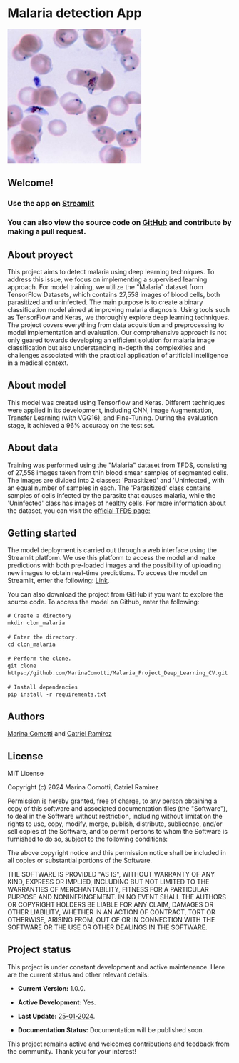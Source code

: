 # Malaria detection App

<img src="./Plasmodium.jpg" alt="cells" width="300" height=300>

## Welcome! 
### Use the app on [Streamlit](https://malariaprojectdeeplearningcv-st.streamlit.app/)

### You can also view the source code on [GitHub](https://github.com/MarinaComotti/Malaria_Project_Deep_Learning_CV.git) and contribute by making a pull request.


## About proyect 
This project aims to detect malaria using deep learning techniques. To address this issue, we focus on implementing a supervised learning approach. For model training, we utilize the "Malaria" dataset from TensorFlow Datasets, which contains 27,558 images of blood cells, both parasitized and uninfected. The main purpose is to create a binary classification model aimed at improving malaria diagnosis.
Using tools such as TensorFlow and Keras, we thoroughly explore deep learning techniques. The project covers everything from data acquisition and preprocessing to model implementation and evaluation. Our comprehensive approach is not only geared towards developing an efficient solution for malaria image classification but also understanding in-depth the complexities and challenges associated with the practical application of artificial intelligence in a medical context.
 
## About model
This model was created using Tensorflow and Keras. Different techniques were applied in its development, including CNN, Image Augmentation, Transfer Learning (with VGG16), and Fine-Tuning. During the evaluation stage, it achieved a 96% accuracy on the test set.

## About data
Training was performed using the "Malaria" dataset from TFDS, consisting of 27,558 images taken from thin blood smear samples of segmented cells. The images are divided into 2 classes: 'Parasitized' and 'Uninfected', with an equal number of samples in each. The 'Parasitized' class contains samples of cells infected by the parasite that causes malaria, while the 'Uninfected' class has images of healthy cells. For more information about the dataset, you can visit the [official TFDS page:](https://www.tensorflow.org/datasets/catalog/malaria.)

## Getting started
The model deployment is carried out through a web interface using the Streamlit platform. We use this platform to access the model and make predictions with both pre-loaded images and the possibility of uploading new images to obtain real-time predictions. To access the model on Streamlit, enter the following: [Link](https://malariaprojectdeeplearningcv-st.streamlit.app/). 

You can also download the project from GitHub if you want to explore the source code. To access the model on Github, enter the following:

``` 
# Create a directory 
mkdir clon_malaria

# Enter the directory.
cd clon_malaria

# Perform the clone.
git clone https://github.com/MarinaComotti/Malaria_Project_Deep_Learning_CV.git

# Install dependencies 
pip install -r requirements.txt
```

## Authors
[Marina Comotti]() and [Catriel Ramirez]()


## License
MIT License

Copyright (c) 2024 Marina Comotti, Catriel Ramirez

Permission is hereby granted, free of charge, to any person obtaining a copy of this software and associated documentation files (the "Software"), to deal in the Software without restriction, including without limitation the rights to use, copy, modify, merge, publish, distribute, sublicense, and/or sell copies of the Software, and to permit persons to whom the Software is furnished to do so, subject to the following conditions:

The above copyright notice and this permission notice shall be included in all copies or substantial portions of the Software.

THE SOFTWARE IS PROVIDED "AS IS", WITHOUT WARRANTY OF ANY KIND, EXPRESS OR IMPLIED, INCLUDING BUT NOT LIMITED TO THE WARRANTIES OF MERCHANTABILITY, FITNESS FOR A PARTICULAR PURPOSE AND NONINFRINGEMENT. IN NO EVENT SHALL THE AUTHORS OR COPYRIGHT HOLDERS BE LIABLE FOR ANY CLAIM, DAMAGES OR OTHER LIABILITY, WHETHER IN AN ACTION OF CONTRACT, TORT OR OTHERWISE, ARISING FROM, OUT OF OR IN CONNECTION WITH THE SOFTWARE OR THE USE OR OTHER DEALINGS IN THE SOFTWARE.


## Project status
This project is under constant development and active maintenance. Here are the current status and other relevant details:

- **Current Version:** 1.0.0.

- **Active Development:** Yes.

- **Last Update:** [25-01-2024](https://github.com/MarinaComotti/Malaria_Project_Deep_Learning_CV.git).

- **Documentation Status:** Documentation will be published soon.

This project remains active and welcomes contributions and feedback from the community. Thank you for your interest!

